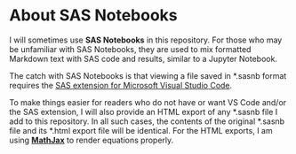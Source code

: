 # About SAS Notebooks

I will sometimes use **SAS Notebooks** in this repository. For those who may be unfamiliar with SAS Notebooks, they are used to mix formatted Markdown text with SAS code and results, similar to a Jupyter Notebook.

The catch with SAS Notebooks is that viewing a file saved in *.sasnb format requires the [SAS extension for Microsoft Visual Studio Code](https://github.com/sassoftware/vscode-sas-extension).

To make things easier for readers who do not have or want VS Code and/or the SAS extension, I will also provide an HTML export of any *.sasnb file I add to this repository. In all such cases, the contents of the original *.sasnb file and its *.html export file will be identical. For the HTML exports, I am using [**MathJax**](https://www.mathjax.org/) to render equations properly.
